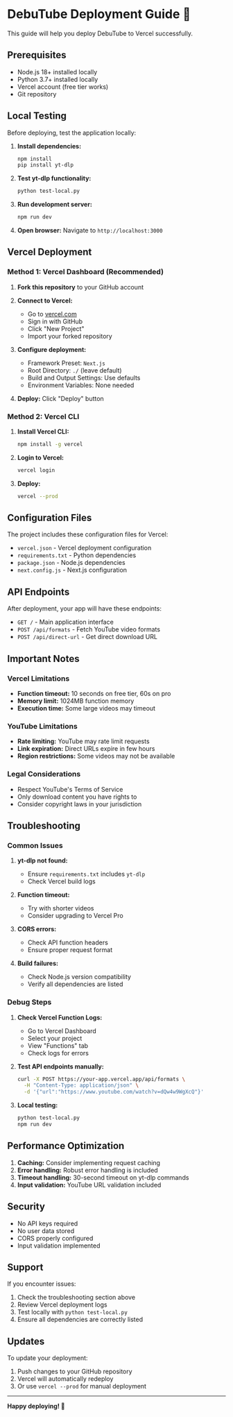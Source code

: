 # DebuTube Deployment Guide 🚀

This guide will help you deploy DebuTube to Vercel successfully.

## Prerequisites

- Node.js 18+ installed locally
- Python 3.7+ installed locally  
- Vercel account (free tier works)
- Git repository

## Local Testing

Before deploying, test the application locally:

1. **Install dependencies:**
   ```bash
   npm install
   pip install yt-dlp
   ```

2. **Test yt-dlp functionality:**
   ```bash
   python test-local.py
   ```

3. **Run development server:**
   ```bash
   npm run dev
   ```

4. **Open browser:** Navigate to `http://localhost:3000`

## Vercel Deployment

### Method 1: Vercel Dashboard (Recommended)

1. **Fork this repository** to your GitHub account

2. **Connect to Vercel:**
   - Go to [vercel.com](https://vercel.com)
   - Sign in with GitHub
   - Click "New Project"
   - Import your forked repository

3. **Configure deployment:**
   - Framework Preset: `Next.js`
   - Root Directory: `./` (leave default)
   - Build and Output Settings: Use defaults
   - Environment Variables: None needed

4. **Deploy:** Click "Deploy" button

### Method 2: Vercel CLI

1. **Install Vercel CLI:**
   ```bash
   npm install -g vercel
   ```

2. **Login to Vercel:**
   ```bash
   vercel login
   ```

3. **Deploy:**
   ```bash
   vercel --prod
   ```

## Configuration Files

The project includes these configuration files for Vercel:

- `vercel.json` - Vercel deployment configuration
- `requirements.txt` - Python dependencies
- `package.json` - Node.js dependencies
- `next.config.js` - Next.js configuration

## API Endpoints

After deployment, your app will have these endpoints:

- `GET /` - Main application interface
- `POST /api/formats` - Fetch YouTube video formats
- `POST /api/direct-url` - Get direct download URL

## Important Notes

### Vercel Limitations

- **Function timeout:** 10 seconds on free tier, 60s on pro
- **Memory limit:** 1024MB function memory
- **Execution time:** Some large videos may timeout

### YouTube Limitations

- **Rate limiting:** YouTube may rate limit requests
- **Link expiration:** Direct URLs expire in few hours
- **Region restrictions:** Some videos may not be available

### Legal Considerations

- Respect YouTube's Terms of Service
- Only download content you have rights to
- Consider copyright laws in your jurisdiction

## Troubleshooting

### Common Issues

1. **yt-dlp not found:**
   - Ensure `requirements.txt` includes `yt-dlp`
   - Check Vercel build logs

2. **Function timeout:**
   - Try with shorter videos
   - Consider upgrading to Vercel Pro

3. **CORS errors:**
   - Check API function headers
   - Ensure proper request format

4. **Build failures:**
   - Check Node.js version compatibility
   - Verify all dependencies are listed

### Debug Steps

1. **Check Vercel Function Logs:**
   - Go to Vercel Dashboard
   - Select your project
   - View "Functions" tab
   - Check logs for errors

2. **Test API endpoints manually:**
   ```bash
   curl -X POST https://your-app.vercel.app/api/formats \
     -H "Content-Type: application/json" \
     -d '{"url":"https://www.youtube.com/watch?v=dQw4w9WgXcQ"}'
   ```

3. **Local testing:**
   ```bash
   python test-local.py
   npm run dev
   ```

## Performance Optimization

1. **Caching:** Consider implementing request caching
2. **Error handling:** Robust error handling is included
3. **Timeout handling:** 30-second timeout on yt-dlp commands
4. **Input validation:** YouTube URL validation included

## Security

- No API keys required
- No user data stored
- CORS properly configured
- Input validation implemented

## Support

If you encounter issues:

1. Check the troubleshooting section above
2. Review Vercel deployment logs
3. Test locally with `python test-local.py`
4. Ensure all dependencies are correctly listed

## Updates

To update your deployment:

1. Push changes to your GitHub repository
2. Vercel will automatically redeploy
3. Or use `vercel --prod` for manual deployment

---

**Happy deploying! 🎉** 